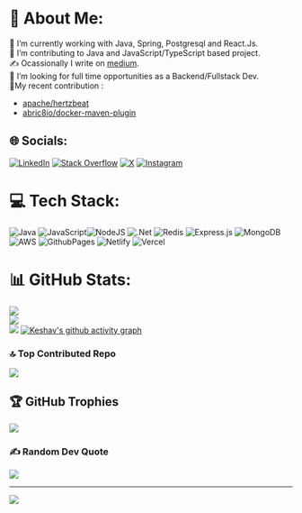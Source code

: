 # 💫 About Me:
🔭 I’m currently working with Java, Spring, Postgresql and React.Js.<br>🌱 I’m contributing to Java and JavaScript/TypeScript based project.<br>✍️ Ocassionally I write on [medium](https://keshaav.medium.com/).<br>👯 I’m looking for full time opportunities as a Backend/Fullstack Dev.<br>
👷My recent contribution : 
- [apache/hertzbeat](https://github.com/apache/hertzbeat/pulls?q=is%3Apr+is%3Amerged+author%3Aalpha951)
- [abric8io/docker-maven-plugin](https://github.com/fabric8io/docker-maven-plugin/pulls?q=is%3Apr+is%3Amerged+author%3Aalpha951+)


## 🌐 Socials:
 [![LinkedIn](https://img.shields.io/badge/LinkedIn-%230077B5.svg?logo=linkedin&logoColor=white)](https://linkedin.com/in/keshav950) [![Stack Overflow](https://img.shields.io/badge/-Stackoverflow-FE7A16?logo=stack-overflow&logoColor=white)](https://stackoverflow.com/users/16578222) [![X](https://img.shields.io/badge/X-black.svg?logo=X&logoColor=white)](https://x.com/keshav951) [![Instagram](https://img.shields.io/badge/Instagram-%23E4405F.svg?logo=Instagram&logoColor=white)](https://instagram.com/whoami_950)

# 💻 Tech Stack:
![Java](https://img.shields.io/badge/java-%23ED8B00.svg?style=plastic&logo=openjdk&logoColor=white) ![JavaScript](https://img.shields.io/badge/javascript-%23323330.svg?style=plastic&logo=javascript&logoColor=%23F7DF1E)![NodeJS](https://img.shields.io/badge/node.js-6DA55F?style=plastic&logo=node.js&logoColor=white) ![.Net](https://img.shields.io/badge/.NET-5C2D91?style=plastic&logo=.net&logoColor=white) ![Redis](https://img.shields.io/badge/redis-%23DD0031.svg?style=plastic&logo=redis&logoColor=white) ![Express.js](https://img.shields.io/badge/express.js-%23404d59.svg?style=plastic&logo=express&logoColor=%2361DAFB) ![MongoDB](https://img.shields.io/badge/MongoDB-%234ea94b.svg?style=plastic&logo=mongodb&logoColor=white) ![AWS](https://img.shields.io/badge/AWS-%23FF9900.svg?style=plastic&logo=amazon-aws&logoColor=white) ![GithubPages](https://img.shields.io/badge/github%20pages-121013?style=plastic&logo=github&logoColor=white) ![Netlify](https://img.shields.io/badge/netlify-%23000000.svg?style=plastic&logo=netlify&logoColor=#00C7B7) ![Vercel](https://img.shields.io/badge/vercel-%23000000.svg?style=plastic&logo=vercel&logoColor=white) 
# 📊 GitHub Stats:
![](https://github-readme-stats.vercel.app/api?username=alpha951&theme=monokai&hide_border=false&include_all_commits=false&count_private=true)<br/>
![](https://github-readme-streak-stats.herokuapp.com/?user=alpha951&theme=monokai&hide_border=false)<br/>
![](https://github-readme-stats.vercel.app/api/top-langs/?username=alpha951&theme=monokai&hide_border=false&include_all_commits=false&count_private=true&layout=compact)
[![Keshav's github activity graph](https://github-readme-activity-graph.vercel.app/graph?username=alpha951&theme=github-compact)](https://github.com/ashutosh00710/github-readme-activity-graph)
### 🔝 Top Contributed Repo
![](https://github-contributor-stats.vercel.app/api?username=alpha951&limit=5&theme=monokai&combine_all_yearly_contributions=true)
<br/>

## 🏆 GitHub Trophies
![](https://github-profile-trophy.vercel.app/?username=alpha951&theme=radical&no-frame=false&no-bg=true&margin-w=4)

### ✍️ Random Dev Quote
![](https://quotes-github-readme.vercel.app/api?type=horizontal&theme=radical)



---
[![](https://visitcount.itsvg.in/api?id=alpha951&icon=8&color=4)](https://visitcount.itsvg.in)

<!-- Proudly created with GPRM ( https://gprm.itsvg.in ) -->

